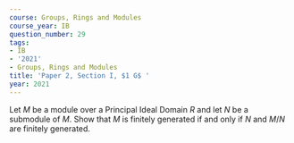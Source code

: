 ```yaml
---
course: Groups, Rings and Modules
course_year: IB
question_number: 29
tags:
- IB
- '2021'
- Groups, Rings and Modules
title: 'Paper 2, Section I, $1 G$ '
year: 2021
---
```




Let $M$ be a module over a Principal Ideal Domain $R$ and let $N$ be a submodule of $M$. Show that $M$ is finitely generated if and only if $N$ and $M / N$ are finitely generated.